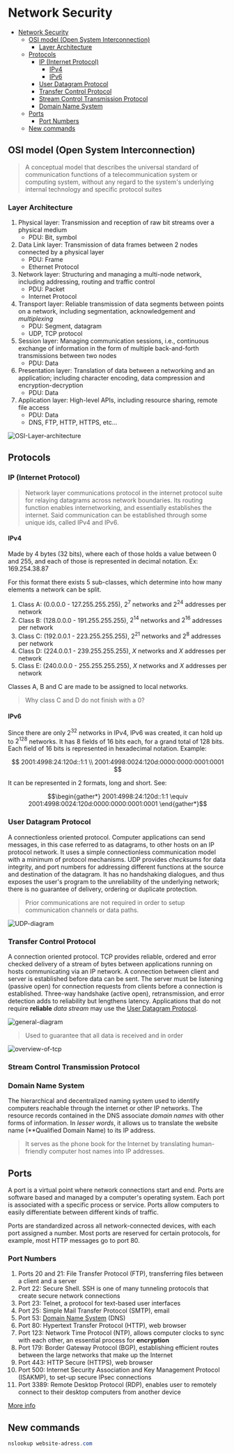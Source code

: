 # Network Security

- [Network Security](#network-security)
  - [OSI model (Open System Interconnection)](#osi-model-open-system-interconnection)
    - [Layer Architecture](#layer-architecture)
  - [Protocols](#protocols)
    - [IP (Internet Protocol)](#ip-internet-protocol)
      - [IPv4](#ipv4)
      - [IPv6](#ipv6)
    - [User Datagram Protocol](#user-datagram-protocol)
    - [Transfer Control Protocol](#transfer-control-protocol)
    - [Stream Control Transmission Protocol](#stream-control-transmission-protocol)
    - [Domain Name System](#domain-name-system)
  - [Ports](#ports)
    - [Port Numbers](#port-numbers)
  - [New commands](#new-commands)

## OSI model (Open System Interconnection)

> A conceptual model that describes the universal standard of communication functions of a telecommunication system or computing system, without any regard to the system's underlying internal technology and specific protocol suites

### Layer Architecture

1. Physical layer: Transmission and reception of raw bit streams over a physical medium
   - PDU: Bit, symbol
2. Data Link layer: Transmission of data frames between 2 nodes connected by a physical layer
   - PDU: Frame
   - Ethernet Protocol
3. Network layer: Structuring and managing a multi-node network, including addressing, routing and traffic control
   - PDU: Packet
   - Internet Protocol
4. Transport layer: Reliable transmission of data segments between points on a network, including segmentation, acknowledgement and _multiplexing_
   - PDU: Segment, datagram
   - UDP, TCP protocol
5. Session layer: Managing communication sessions, i.e., continuous exchange of information in the form of multiple back-and-forth transmissions between two nodes
   - PDU: Data
6. Presentation layer: Translation of data between a networking and an application; including character encoding, data compression and encryption-decryption
   - PDU: Data
7. Application layer: High-level APIs, including resource sharing, remote file access
   - PDU: Data
   - DNS, FTP, HTTP, HTTPS, etc...

![OSI-Layer-architecture](img/2022-05-21-17-28-10.png)

## Protocols

### IP (Internet Protocol)

> Network layer communications protocol in the internet protocol suite for relaying datagrams across network boundaries. Its routing function enables internetworking, and essentially establishes the internet. Said communication can be established through some unique ids, called IPv4 and IPv6.

#### IPv4

Made by 4 bytes (32 bits), where each of those holds a value between 0 and 255, and each of those is represented in decimal notation. Ex: 169.254.38.87

For this format there exists 5 sub-classes, which determine into how many elements a network can be split.

1. Class A: (0.0.0.0 - 127.255.255.255), $2^{7}$ networks and $2^{24}$ addresses per network
2. Class B: (128.0.0.0 - 191.255.255.255), $2^{14}$ networks and $2^{16}$ addresses per network
3. Class C: (192.0.0.1 - 223.255.255.255), $2^{21}$ networks and $2^{8}$ addresses per network
4. Class D: (224.0.0.1 - 239.255.255.255), $X$ networks and $X$ addresses per network
5. Class E: (240.0.0.0 - 255.255.255.255), $X$ networks and $X$ addresses per network

Classes A, B and C are made to be assigned to local networks.

> Why class C and D do not finish with a 0?

#### IPv6

Since there are only $2^{32}$ networks in IPv4, IPv6 was created, it can hold up to $2^{128}$ networks. It has 8 fields of 16 bits each, for a grand total of 128 bits. Each field of 16 bits is represented in hexadecimal notation. Example:

$$
    2001:4998:24:120d::1:1 \\
    2001:4998:0024:120d:0000:0000:0001:0001
$$

It can be represented in 2 formats, long and short. See:

$$\begin{gather*}
    2001:4998:24:120d::1:1 \equiv 2001:4998:0024:120d:0000:0000:0001:0001
\end{gather*}$$

<!-- IETF => Internet Engineering Task Force
DHCP => Dynamic Host Control Protocol -->

### User Datagram Protocol

A connectionless oriented protocol. Computer applications can send messages, in this case referred to as datagrams, to other hosts on an IP protocol network. It uses a simple connectionless communication model with a minimum of protocol mechanisms. UDP provides _checksums_ for data integrity, and port numbers for addressing different functions at the source and destination of the datagram. It has no handshaking dialogues, and thus exposes the user's program to the unreliability of the underlying network; there is no guarantee of delivery, ordering or duplicate protection.

> Prior communications are not required in order to setup communication channels or data paths.

![UDP-diagram](img/2022-05-21-19-38-31.png)

### Transfer Control Protocol

A connection oriented protocol. TCP provides reliable, ordered and error checked delivery of a stream of bytes between applications running on hosts communicating via an IP network. A connection between client and server is established before data can be sent. The server must be listening (passive open) for connection requests from clients before a connection is established. Three-way handshake (active open), retransmission, and error detection adds to reliability but lengthens latency. Applications that do not require **reliable** _data stream_ may use the [User Datagram Protocol](#user-datagram-protocol).

![general-diagram](img/2022-05-21-19-25-37.png)

> Used to guarantee that all data is received and in order

![overview-of-tcp](img/2022-05-21-19-24-54.png)

### Stream Control Transmission Protocol

### Domain Name System

The hierarchical and decentralized naming system used to identify computers reachable through the internet or other IP networks. The resource records contained in the DNS associate _domain names_ with other forms of information. In _lesser words_, it allows us to translate the website name (**Qualified Domain Name) to its IP address.

> It serves as the phone book for the Internet by translating human-friendly computer host names into IP addresses.

## Ports

A port is a virtual point where network connections start and end. Ports are software based and managed by a computer's operating system. Each port is associated with a specific process or service. Ports allow computers to easily differentiate between different kinds of traffic.

Ports are standardized across all network-connected devices, with each port assigned a number. Most ports are reserved for certain protocols, for example, most HTTP messages go to port 80.

### Port Numbers

1. Ports 20 and 21: File Transfer Protocol (FTP), transferring files between a client and a server
2. Port 22: Secure Shell. SSH is one of many tunneling protocols that create secure network connections
3. Port 23: Telnet, a protocol for text-based user interfaces
4. Port 25: Simple Mail Transfer Protocol (SMTP), email
5. Port 53: [Domain Name System](#domain-name-system) (DNS)
6. Port 80: Hypertext Transfer Protocol (HTTP), web browser
7. Port 123: Network Time Protocol (NTP), allows computer clocks to sync with each other, an essential process for **encryption**
8. Port 179: Border Gateway Protocol (BGP), establishing efficient routes between the large networks that make up the Internet
9. Port 443: HTTP Secure (HTTPS), web browser
10. Port 500: Internet Security Association and Key Management Protocol (ISAKMP), to set-up secure IPsec connections
11. Port 3389: Remote Desktop Protocol (RDP), enables user to remotely connect to their desktop computers from another device

[More info](https://www.cloudflare.com/learning/network-layer/what-is-a-computer-port/)

## New commands

```ps1
nslookup website-adress.com
```

